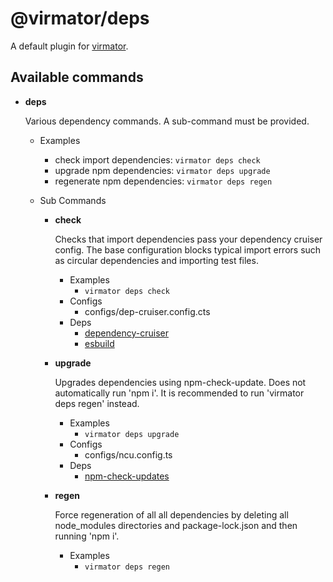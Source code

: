 # @virmator/deps

A default plugin for [virmator](https://www.npmjs.com/package/virmator).

## Available commands

-   **deps**

    Various dependency commands. A sub-command must be provided.

    -   Examples
        -   check import dependencies: `virmator deps check`
        -   upgrade npm dependencies: `virmator deps upgrade`
        -   regenerate npm dependencies: `virmator deps regen`
    -   Sub Commands

        -   **check**

            Checks that import dependencies pass your dependency cruiser config. The base configuration blocks typical import errors such as circular dependencies and importing test files.

            -   Examples
                -   `virmator deps check`
            -   Configs
                -   configs/dep-cruiser.config.cts
            -   Deps
                -   [dependency-cruiser](https://npmjs.com/package/dependency-cruiser)
                -   [esbuild](https://npmjs.com/package/esbuild)

        -   **upgrade**

            Upgrades dependencies using npm-check-update. Does not automatically run 'npm i'. It is recommended to run 'virmator deps regen' instead.

            -   Examples
                -   `virmator deps upgrade`
            -   Configs
                -   configs/ncu.config.ts
            -   Deps
                -   [npm-check-updates](https://npmjs.com/package/npm-check-updates)

        -   **regen**

            Force regeneration of all all dependencies by deleting all node_modules directories and package-lock.json and then running 'npm i'.

            -   Examples
                -   `virmator deps regen`
